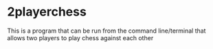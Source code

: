 # 2playerchess
This is a program that can be run from the command line/terminal that allows two players to play chess against each other
